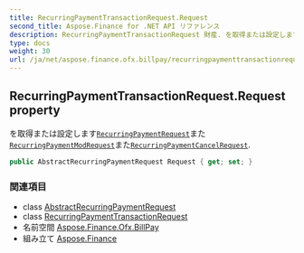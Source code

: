```yaml
---
title: RecurringPaymentTransactionRequest.Request
second_title: Aspose.Finance for .NET API リファレンス
description: RecurringPaymentTransactionRequest 財産. を取得または設定しますRecurringPaymentRequestまたRecurringPaymentModRequestまたRecurringPaymentCancelRequest.
type: docs
weight: 30
url: /ja/net/aspose.finance.ofx.billpay/recurringpaymenttransactionrequest/request/
---
```

## RecurringPaymentTransactionRequest.Request property

を取得または設定します[`RecurringPaymentRequest`](../../recurringpaymentrequest/)また[`RecurringPaymentModRequest`](../../recurringpaymentmodrequest/)また[`RecurringPaymentCancelRequest`](../../recurringpaymentcancelrequest/).

```csharp
public AbstractRecurringPaymentRequest Request { get; set; }
```

### 関連項目

* class [AbstractRecurringPaymentRequest](../../abstractrecurringpaymentrequest/)
* class [RecurringPaymentTransactionRequest](../)
* 名前空間 [Aspose.Finance.Ofx.BillPay](../../recurringpaymenttransactionrequest/)
* 組み立て [Aspose.Finance](../../../)



